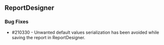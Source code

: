 ## ReportDesigner

### Bug Fixes

* \#210330 - Unwanted default values serialization has been avoided while saving the report in ReportDesigner.
